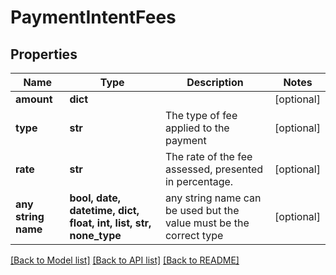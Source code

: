# PaymentIntentFees


## Properties
Name | Type | Description | Notes
------------ | ------------- | ------------- | -------------
**amount** | **dict** |  | [optional] 
**type** | **str** | The type of fee applied to the payment | [optional] 
**rate** | **str** | The rate of the fee assessed, presented in percentage. | [optional] 
**any string name** | **bool, date, datetime, dict, float, int, list, str, none_type** | any string name can be used but the value must be the correct type | [optional]

[[Back to Model list]](../README.md#documentation-for-models) [[Back to API list]](../README.md#documentation-for-api-endpoints) [[Back to README]](../README.md)


